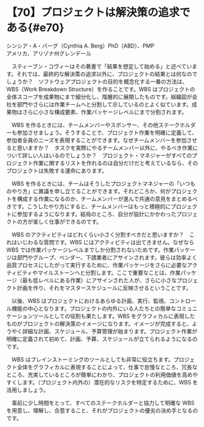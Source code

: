 # 【70】プロジェクトは解決策の追求である{#e70}

<div class="author">シンシア・A・バーグ（Cynthia A. Berg）<span class="author_title">PhD（ABD）、PMP</span></div>
<div class="author_address">アメリカ、アリゾナ州グレンデール</div>

　スティーブン・コヴィーはその著書で「結果を想定して始める」と述べています。それでは、最終的な解決策の追求以外に、プロジェクトの結果とは何なのでしょうか？　ソフトウェアプロジェクトの目的を概念化する一番の方法は、WBS（Work Breakdown Structure）を作ることです。WBS はプロジェクトの全体スコープを成果物にまで細分化し、階層的に展開したものです。組織図が会社を部門やさらには作業チームへと分割して示しているのとよく似ています。成果物はさらに小さな構成要素、作業パッケージレベルにまで分割されます。

　WBS を作るときには、チームメンバーやスポンサー、その他ステークホルダーも参加させましょう。そうすることで、プロジェクト作業を明確に定義して、参加者全員のニーズを表現することができます。なぜチームメンバーを参加させると思いますか？　タスクを実際にやるチームメンバー以外に、やるべき作業について詳しい人はいるのでしょうか？　プロジェクト・マネジャーがすべてのプロジェクト作業に関するリストを作れるのは自分だけだと考えているなら、そのプロジェクトは失敗する運命にあります。

　WBS を作るときには、チームはそうしたプロジェクトマネジャーの「いつものやり方」に異議を申し立てることができます。それどころか、何がプロジェクトを構成する作業になるのか、チームメンバーが進んで共通の意見をまとめるべきです。こうしたやり方にすると、チームメンバーはもっと積極的にプロジェクトに参加するようになります。結局のところ、自分が設計にかかわったプロジェクトの方が楽しく仕事ができるのです。

　WBS のアクティビティはどれくらい小さく分割すべきだと思いますか？　これはいじわるな質問です。WBS にはアクティビティは出てきません。なぜなら WBS では作業パッケージレベルまでしか分割されないためです。作業パッケージは部門やグループ、ベンダー、下請業者にアサインされます。彼らは効率よく品質プロセスにしたがって実行するために、作業パッケージをさらに必要なアクティビティやマイルストーンへと分割します。ここで重要なことは、作業パッケージ（最も低レベルにある作業）にアサインされた人が、さらに小さなプロジェクト計画を作り、それをマスタースケジュールに反映させるということです。

　以後、WBS はプロジェクトにおけるあらゆる計画、実行、監視、コントロール機能の中心となります。プロジェクトの内外にいる人たちとの簡単なコミュニケーションツールとしての役割も果たします。WBS をグラフィカルに表現したものがプロジェクトの解決策のイメージになります。イメージが完成すると、ようやく詳細な計画、スケジュール、予算管理が始まります。プロジェクト作業が明確に定義されて初めて、計画、予算、スケジュールが立てられるようになるのです。

　WBS はブレインストーミングのツールとしても非常に役立ちます。プロジェクト全体をグラフィカルに表現することによって、仕事で怠慢なところ、冗長なところ、充実しているところが簡単にわかり、プロジェクトの利用価値を高めやすくします。（プロジェクト内外の）潜在的なリスクを特定するために、WBS を活用しましょう。

　事前に少し時間をとって、すべてのステークホルダーと協力して明確な WBS を用意し、理解し、合意すること、それがプロジェクトの優劣の決め手となるのです。
